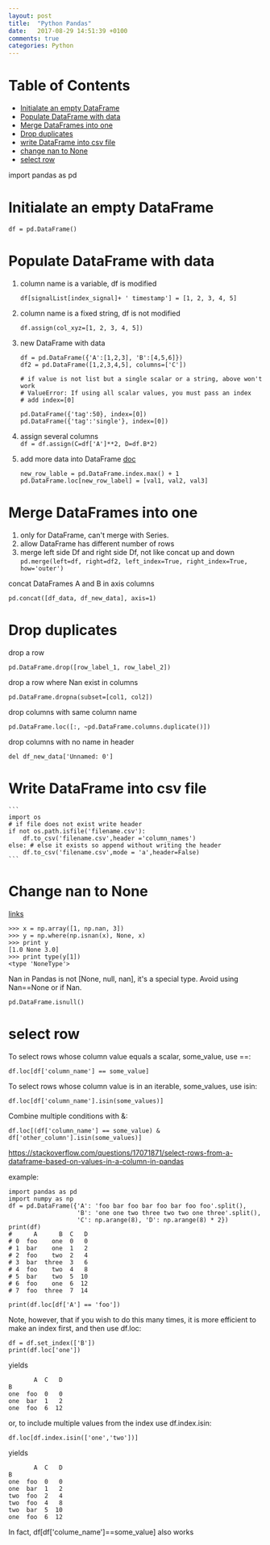```yaml
---
layout: post
title:  "Python Pandas"
date:   2017-08-29 14:51:39 +0100
comments: true  
categories: Python
---
```





# Table of Contents

- [Initialate an empty DataFrame](#initialate-an-empty-dataframe)
- [Populate DataFrame with data](#populate-dataframe-with-data)
- [Merge DataFrames into one](#merge-dataframes-into-one)
- [Drop duplicates](#drop-duplicates)  
- [write DataFrame into csv file](#write-dataframe-into-csv-file)
- [change nan to None](#change-nan-to-None)
- [select row](#select-row)









import pandas as pd  

# Initialate an empty DataFrame
    df = pd.DataFrame()  

# Populate DataFrame with data
1. column name is a variable, df is modified

   `df[signalList[index_signal]+ ' timestamp'] = [1, 2, 3, 4, 5]`   

2. column name is a fixed string, df is not modified

    `df.assign(col_xyz=[1, 2, 3, 4, 5])`   

3. new DataFrame with data
    ```
    df = pd.DataFrame({'A':[1,2,3], 'B':[4,5,6]})  
    df2 = pd.DataFrame([1,2,3,4,5], columns=['C'])
    
    # if value is not list but a single scalar or a string, above won't work
    # ValueError: If using all scalar values, you must pass an index
    # add index=[0]
    
    pd.DataFrame({'tag':50}, index=[0])
    pd.DataFrame({'tag':'single'}, index=[0])
    ```
4. assign several columns  
    `df = df.assign(C=df['A']**2, D=df.B*2)`   

5. add more data into DataFrame [doc](https://pandas.pydata.org/pandas-docs/stable/indexing.html#selection-by-label)
    ```
    new_row_lable = pd.DataFrame.index.max() + 1
    pd.DataFrame.loc[new_row_label] = [val1, val2, val3]
    ```

# Merge DataFrames into one
1. only for DataFrame, can't merge with Series.
2. allow DataFrame has different number of rows
3. merge left side Df and right side Df, not like concat up and down  
`pd.merge(left=df, right=df2, left_index=True, right_index=True, how='outer')`

concat DataFrames A and B in axis columns  
```
pd.concat([df_data, df_new_data], axis=1)
```


# Drop duplicates   
  drop a row
  ```
  pd.DataFrame.drop([row_label_1, row_label_2])
  ```

  drop a row where Nan exist in columns
  ```
  pd.DataFrame.dropna(subset=[col1, col2])
  ```

  drop columns with same column name
  ```
  pd.DataFrame.loc([:, ~pd.DataFrame.columns.duplicate()])
  ```

  drop columns with no name in header
  ```
  del df_new_data['Unnamed: 0']
  ```



# Write DataFrame into csv file
    ```
    import os
    # if file does not exist write header 
    if not os.path.isfile('filename.csv'):
        df.to_csv('filename.csv',header ='column_names')
    else: # else it exists so append without writing the header
        df.to_csv('filename.csv',mode = 'a',header=False)
    ```


# Change nan to None 
  [links](https://stackoverflow.com/questions/14162723/replacing-pandas-or-numpy-nan-with-a-none-to-use-with-mysqldb)
  ```
  >>> x = np.array([1, np.nan, 3])
  >>> y = np.where(np.isnan(x), None, x)
  >>> print y
  [1.0 None 3.0]
  >>> print type(y[1])
  <type 'NoneType'>
  ```
  
  Nan in Pandas is not [None, null, nan], it's a special type. Avoid using Nan==None or if Nan.
  ```
  pd.DataFrame.isnull()
  ```
  
    
# select row
To select rows whose column value equals a scalar, some_value, use ==:
```
df.loc[df['column_name'] == some_value]
```
To select rows whose column value is in an iterable, some_values, use isin:
```
df.loc[df['column_name'].isin(some_values)]
```
Combine multiple conditions with &:
```
df.loc[(df['column_name'] == some_value) & df['other_column'].isin(some_values)]
```
https://stackoverflow.com/questions/17071871/select-rows-from-a-dataframe-based-on-values-in-a-column-in-pandas

example:
```
import pandas as pd
import numpy as np
df = pd.DataFrame({'A': 'foo bar foo bar foo bar foo foo'.split(),
                   'B': 'one one two three two two one three'.split(),
                   'C': np.arange(8), 'D': np.arange(8) * 2})
print(df)
#      A      B  C   D
# 0  foo    one  0   0
# 1  bar    one  1   2
# 2  foo    two  2   4
# 3  bar  three  3   6
# 4  foo    two  4   8
# 5  bar    two  5  10
# 6  foo    one  6  12
# 7  foo  three  7  14

print(df.loc[df['A'] == 'foo'])
```
Note, however, that if you wish to do this many times, it is more efficient to make an index first, and then use df.loc:
```
df = df.set_index(['B'])
print(df.loc['one'])
```
yields
```
       A  C   D
B              
one  foo  0   0
one  bar  1   2
one  foo  6  12
```
or, to include multiple values from the index use df.index.isin:
```
df.loc[df.index.isin(['one','two'])]
```
yields
```
       A  C   D
B              
one  foo  0   0
one  bar  1   2
two  foo  2   4
two  foo  4   8
two  bar  5  10
one  foo  6  12
```
	
In fact, df[df['colume_name']==some_value] also works
